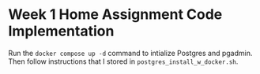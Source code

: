 # Week 1 Home Assignment Code Implementation

Run the `docker compose up -d` command to intialize Postgres and pgadmin.
Then follow instructions that I stored in `postgres_install_w_docker.sh`.